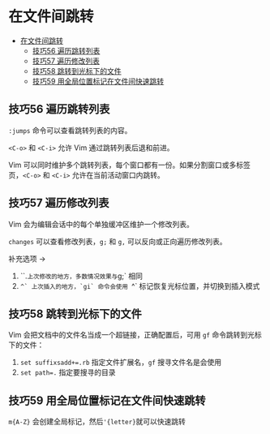 # 在文件间跳转

- [在文件间跳转](#在文件间跳转)
  - [技巧56 遍历跳转列表](#技巧56-遍历跳转列表)
  - [技巧57 遍历修改列表](#技巧57-遍历修改列表)
  - [技巧58 跳转到光标下的文件](#技巧58-跳转到光标下的文件)
  - [技巧59 用全局位置标记在文件间快速跳转](#技巧59-用全局位置标记在文件间快速跳转)


## 技巧56 遍历跳转列表

`:jumps` 命令可以查看跳转列表的内容。

`<C-o>` 和 `<C-i>` 允许 Vim 通过跳转列表后退和前进。

Vim 可以同时维护多个跳转列表，每个窗口都有一份。如果分割窗口或多标签页，`<C-o>` 和 `<C-i>` 允许在当前活动窗口内跳转。

## 技巧57 遍历修改列表

Vim 会为编辑会话中的每个单独缓冲区维护一个修改列表。

`changes` 可以查看修改列表，`g;` 和 `g,` 可以反向或正向遍历修改列表。

补充选项 →

1. ``.` 上次修改的地方，多数情况效果与 `g;` 相同
2. ``^` 上次插入的地方，`gi` 命令会使用 ``^` 标记恢复光标位置，并切换到插入模式

## 技巧58 跳转到光标下的文件

Vim 会把文档中的文件名当成一个超链接，正确配置后，可用 `gf` 命令跳转到光标下的文件：

1. `set suffixsadd+=.rb` 指定文件扩展名，`gf` 搜寻文件名是会使用
2. `set path=.` 指定要搜寻的目录

## 技巧59 用全局位置标记在文件间快速跳转

`m{A-Z}` 会创建全局标记，然后`'{letter}`就可以快速跳转
